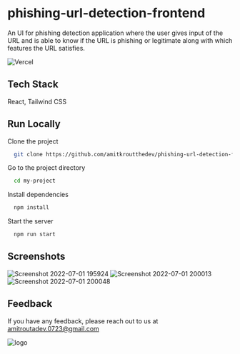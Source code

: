 
# phishing-url-detection-frontend

An UI for phishing detection application where the user gives
input of the URL and is able to know if the URL is phishing or legitimate along
with which features the URL satisfies.

![Vercel](https://img.shields.io/badge/vercel-deployed-green)

## Tech Stack

React, Tailwind CSS




## Run Locally

Clone the project

```bash
  git clone https://github.com/amitkroutthedev/phishing-url-detection-frontend.git
```

Go to the project directory

```bash
  cd my-project
```

Install dependencies

```bash
  npm install
```

Start the server

```bash
  npm run start
```


## Screenshots

![Screenshot 2022-07-01 195924](https://user-images.githubusercontent.com/48612930/185729393-2ebe75c3-a7c4-4f50-aede-70ba98463d40.png)
![Screenshot 2022-07-01 200013](https://user-images.githubusercontent.com/48612930/185729395-8844fcd7-b532-4989-87ed-27289660cda4.png)
![Screenshot 2022-07-01 200048](https://user-images.githubusercontent.com/48612930/185729396-99ceda75-dc50-4745-8559-460b6b38c08d.png)



## Feedback

If you have any feedback, please reach out to us at amitroutadev.0723@gmail.com

![logo](https://user-images.githubusercontent.com/48612930/185729369-cc728710-2b41-4185-96eb-48a211ef5c3d.svg)
